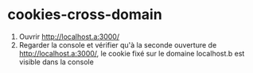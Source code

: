 # cookies-cross-domain

1. Ouvrir http://localhost.a:3000/
1. Regarder la console et vérifier qu'à la seconde ouverture de http://localhost.a:3000/, le cookie fixé sur le domaine localhost.b est visible dans la console
